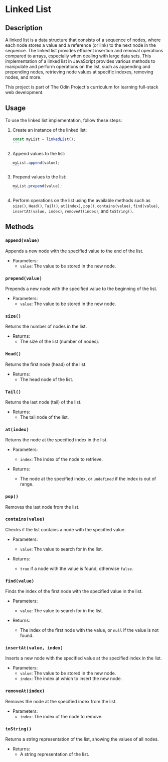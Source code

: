 
# Linked List

## Description

A linked list is a data structure that consists of a sequence of nodes, where each node stores a value and a reference (or link) to the next node in the sequence. The linked list provides efficient insertion and removal operations compared to arrays, especially when dealing with large data sets. This implementation of a linked list in JavaScript provides various methods to manipulate and perform operations on the list, such as appending and prepending nodes, retrieving node values at specific indexes, removing nodes, and more.

This project is part of The Odin Project's curriculum for learning full-stack web development.

## Usage

To use the linked list implementation, follow these steps:

1. Create an instance of the linked list:

   ````javascript
   const myList = linkedList();
   ```

   ````

1. Append values to the list:

   ````javascript
   myList.append(value);
   ```

   ````

1. Prepend values to the list:

   ````javascript
   myList.prepend(value);
   ```

   ````

1. Perform operations on the list using the available methods such as `size()`, `Head()`, `Tail()`, `at(index)`, `pop()`, `contains(value)`, `find(value)`, `insertAt(value, index)`, `removeAt(index)`, and `toString()`.

## Methods

### `append(value)`

Appends a new node with the specified value to the end of the list.

- Parameters:
  - `value`: The value to be stored in the new node.

### `prepend(value)`

Prepends a new node with the specified value to the beginning of the list.

- Parameters:
  - `value`: The value to be stored in the new node.

### `size()`

Returns the number of nodes in the list.

- Returns:
  - The size of the list (number of nodes).

### `Head()`

Returns the first node (head) of the list.

- Returns:
  - The head node of the list.

### `Tail()`

Returns the last node (tail) of the list.

- Returns:
  - The tail node of the list.

### `at(index)`

Returns the node at the specified index in the list.

- Parameters:

  - `index`: The index of the node to retrieve.

- Returns:

  - The node at the specified index, or `undefined` if the index is out of range.

### `pop()`

Removes the last node from the list.

### `contains(value)`

Checks if the list contains a node with the specified value.

- Parameters:

  - `value`: The value to search for in the list.

- Returns:

  - `true` if a node with the value is found, otherwise `false`.

### `find(value)`

Finds the index of the first node with the specified value in the list.

- Parameters:

  - `value`: The value to search for in the list.

- Returns:

  - The index of the first node with the value, or `null` if the value is not found.

### `insertAt(value, index)`

Inserts a new node with the specified value at the specified index in the list.

- Parameters:
  - `value`: The value to be stored in the new node.
  - `index`: The index at which to insert the new node.

### `removeAt(index)`

Removes the node at the specified index from the list.

- Parameters:
  - `index`: The index of the node to remove.

### `toString()`

Returns a string representation of the list, showing the values of all nodes.

- Returns:
  - A string representation of the list.

